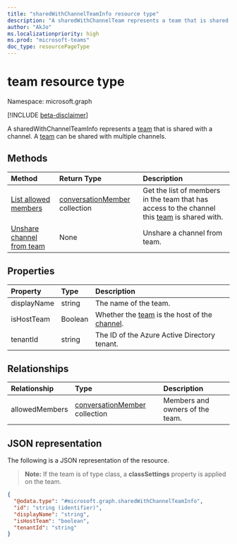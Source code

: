 ```yaml
---
title: "sharedWithChannelTeamInfo resource type"
description: "A sharedWithChannelTeam represents a team that is shared with a channel."
author: "AkJo"
ms.localizationpriority: high
ms.prod: "microsoft-teams"
doc_type: resourcePageType
---
```


# team resource type

Namespace: microsoft.graph

[!INCLUDE [beta-disclaimer](../../includes/beta-disclaimer.md)]

A sharedWithChannelTeamInfo represents a [team](team.md) that is shared with a channel. A [team](team.md) can be shared with multiple channels.


## Methods

| Method       | Return Type  |Description|
|:---------------|:--------|:----------|
|[List allowed members](../api/sharedWithChannelTeam-list-allowedmembers.md)|[conversationMember](conversationmember.md) collection|Get the list of members in the team that has access to the channel this [team](team.md) is shared with.|
|[Unshare channel from team](../api/channel-unshare-from-team.md) | None | Unshare a channel from team.|

## Properties

| Property | Type | Description |
|:---------------|:--------|:----------|
|displayName|string| The name of the team. |
|isHostTeam|Boolean|Whether the [team](team.md) is the host of the [channel](channnel.md).|
|tenantId |string | The ID of the Azure Active Directory tenant. |

## Relationships

| Relationship | Type | Description |
|:---------------|:--------|:----------|
|allowedMembers|[conversationMember](../resources/conversationmember.md) collection|Members and owners of the team.|

## JSON representation

The following is a JSON representation of the resource.

>**Note:** If the team is of type class, a **classSettings** property is applied on the team.

<!-- {
  "blockType": "resource",
  "keyProperty": "id",
  "@odata.type": "microsoft.graph.sharedWithChannelTeamInfo",
  "baseType": "microsoft.graph.teamInfo",
  "openType": false
}
-->
``` json
{
  "@odata.type": "#microsoft.graph.sharedWithChannelTeamInfo",
  "id": "string (identifier)",
  "displayName": "string",
  "isHostTeam": "boolean",
  "tenantId": "string"
}
```

<!-- uuid: 8fcb5dbc-d5aa-4681-8e31-b001d5168d79
2021-10-04 14:57:30 UTC -->
<!--
{
  "type": "#page.annotation",
  "description": "sharedWithChannelTeamInfo resource",
  "keywords": "",
  "section": "documentation",
  "tocPath": "",
  "suppressions": []
}
-->



